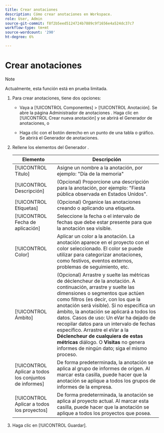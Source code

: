 ```yaml
---
title: Crear anotaciones
description: Cómo crear anotaciones en Workspace.
role: User, Admin
source-git-commit: f8f2b5eed5124724b7889c9f1656e4a524dc37c7
workflow-type: tm+mt
source-wordcount: '290'
ht-degree: 6%

---
```



# Crear anotaciones

>[!NOTE]
>
>Actualmente, esta función está en prueba limitada.

1. Para crear anotaciones, tiene dos opciones:

   * Vaya a [!UICONTROL Componentes] > [!UICONTROL Anotación]. Se abre la página Administrador de anotaciones . Haga clic en [!UICONTROL Crear nueva anotación] y se abrirá el Generador de anotaciones, o

   * Haga clic con el botón derecho en un punto de una tabla o gráfico. Se abrirá el Generador de anotaciones.

1. Rellene los elementos del Generador .

   | Elemento | Descripción |
   | --- | --- |
   | [!UICONTROL Título] | Asigne un nombre a la anotación, por ejemplo: &quot;Día de la memoria&quot; |
   | [!UICONTROL Descripción] | (Opcional) Proporcione una descripción para la anotación, por ejemplo: &quot;Fiesta pública observada en Estados Unidos&quot;. |
   | [!UICONTROL Etiquetas] | (Opcional) Organice las anotaciones creando o aplicando una etiqueta. |
   | [!UICONTROL Fecha de aplicación] | Seleccione la fecha o el intervalo de fechas que debe estar presente para que la anotación sea visible. |
   | [!UICONTROL Color] | Aplicar un color a la anotación. La anotación aparece en el proyecto con el color seleccionado. El color se puede utilizar para categorizar anotaciones, como festivos, eventos externos, problemas de seguimiento, etc. |
   | [!UICONTROL Ámbito] | (Opcional) Arrastre y suelte las métricas de déclencheur de la anotación. A continuación, arrastre y suelte las dimensiones o segmentos que actúen como filtros (es decir, con los que la anotación será visible). Si no especifica un ámbito, la anotación se aplicará a todos los datos. Casos de uso: Un eVar ha dejado de recopilar datos para un intervalo de fechas específico. Arrastre el eVar a la **Déclencheur de cualquiera de estas métricas** diálogo. O **Visitas** no genera informes de ningún dato; siga el mismo proceso. |
   | [!UICONTROL Aplicar a todos los conjuntos de informes] | De forma predeterminada, la anotación se aplica al grupo de informes de origen. Al marcar esta casilla, puede hacer que la anotación se aplique a todos los grupos de informes de la empresa. |
   | [!UICONTROL Aplicar a todos los proyectos] | De forma predeterminada, la anotación se aplica al proyecto actual. Al marcar esta casilla, puede hacer que la anotación se aplique a todos los proyectos que posea. |

1. Haga clic en [!UICONTROL Guardar].